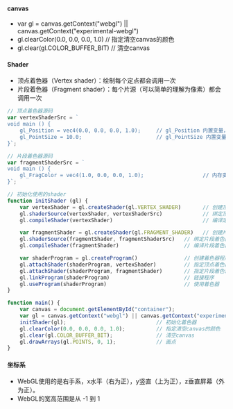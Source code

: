 #### canvas
- var gl = canvas.getContext("webgl") || canvas.getContext("experimental-webgl")
- gl.clearColor(0.0, 0.0, 0.0, 1.0)    // 指定清空canvas的颜色
- gl.clear(gl.COLOR_BUFFER_BIT)        // 清空canvas

#### Shader
- 顶点着色器（Vertex shader）：绘制每个定点都会调用一次
- 片段着色器（Fragment shader）：每个片源（可以简单的理解为像素）都会调用一次

```javascript
// 顶点着色器源码
var vertexShaderSrc = `
void main () {
    gl_Position = vec4(0.0, 0.0, 0.0, 1.0);     // gl_Position 内置变量，表示点的位置，必须赋值
    gl_PointSize = 10.0;                        // gl_PointSize 内置变量，表示点的大小（单位像素），可以不赋值，默认为1.0，，绘制单个点时才生效
}`;

// 片段着色器源码
var fragmentShaderSrc = `
void main () {
    gl_FragColor = vec4(1.0, 0.0, 0.0, 1.0);                   // 内存变量，表示片元颜色RGBA
}`;

// 初始化使用的shader
function initShader (gl) {
    var vertexShader = gl.createShader(gl.VERTEX_SHADER)       // 创建顶点着色器
    gl.shaderSource(vertexShader, vertexShaderSrc)             // 绑定顶点着色器源码
    gl.compileShader(vertexShader)                             // 编译定点着色器

    var fragmentShader = gl.createShader(gl.FRAGMENT_SHADER)   // 创建片段着色器
    gl.shaderSource(fragmentShader, fragmentShaderSrc)   // 绑定片段着色器源码
    gl.compileShader(fragmentShader)                     // 编译片段着色器

    var shaderProgram = gl.createProgram()               // 创建着色器程序
    gl.attachShader(shaderProgram, vertexShader)         // 指定顶点着色器
    gl.attachShader(shaderProgram, fragmentShader)       // 指定片段着色色器
    gl.linkProgram(shaderProgram)                        // 链接程序
    gl.useProgram(shaderProgram)                         // 使用着色器
}

function main() {
    var canvas = document.getElementById("container");
    var gl = canvas.getContext("webgl") || canvas.getContext("experimental-webgl");
    initShader(gl);                             // 初始化着色器
    gl.clearColor(0.0, 0.0, 0.0, 1.0);          // 指定清空canvas的颜色
    gl.clear(gl.COLOR_BUFFER_BIT);              // 清空canvas
    gl.drawArrays(gl.POINTS, 0, 1);             // 画点
}
```

#### 坐标系
- WebGL使用的是右手系，x水平（右为正），y竖直（上为正），z垂直屏幕（外为正）。
- WebGL的宽高范围是从 -1 到 1
